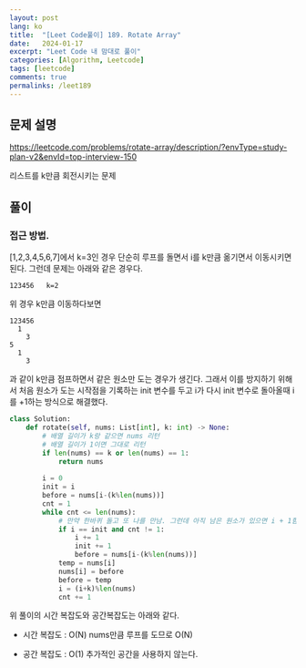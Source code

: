 ```yaml
---
layout: post
lang: ko
title:  "[Leet Code풀이] 189. Rotate Array"
date:   2024-01-17
excerpt: "Leet Code 내 맘대로 풀이"
categories: [Algorithm, Leetcode]
tags: [leetcode]
comments: true
permalinks: /leet189
---
```


## 문제 설명
https://leetcode.com/problems/rotate-array/description/?envType=study-plan-v2&envId=top-interview-150

리스트를 k만큼 회전시키는 문제

## 풀이
### 접근 방법. 
[1,2,3,4,5,6,7]에서 k=3인 경우 단순히 루프를 돌면서 i를 k만큼 옮기면서 이동시키면 된다.
그런데 문제는 아래와 같은 경우다.

```
123456   k=2
```
위 경우 k만큼 이동하다보면 
```
123456
  1
    3
5
  1 
    3    
```
과 같이 k만큼 점프하면서 같은 원소만 도는 경우가 생긴다. 
그래서 이를 방지하기 위해서 처음 원소가 도는 시작점을 기록하는 init 변수를 두고 i가 다시 init 변수로 돌아올때 i를 +1하는 방식으로 해결했다. 


```python
class Solution:
    def rotate(self, nums: List[int], k: int) -> None:
        # 배열 길이가 k랑 같으면 nums 리턴
        # 배열 길이가 1이면 그대로 리턴
        if len(nums) == k or len(nums) == 1:
            return nums
        
        i = 0
        init = i
        before = nums[i-(k%len(nums))]
        cnt = 1
        while cnt <= len(nums):
            # 만약 한바퀴 돌고 또 나를 만남. 그런데 아직 남은 원소가 있으면 i + 1함
            if i == init and cnt != 1: 
                i += 1
                init += 1
                before = nums[i-(k%len(nums))]
            temp = nums[i]
            nums[i] = before
            before = temp
            i = (i+k)%len(nums)
            cnt += 1
```
위 풀이의 시간 복잡도와 공간복잡도는 아래와 같다.

* 시간 복잡도 : O(N)
nums만큼 루프를 도므로 O(N)

* 공간 복잡도 : O(1)
추가적인 공간을 사용하지 않는다.
